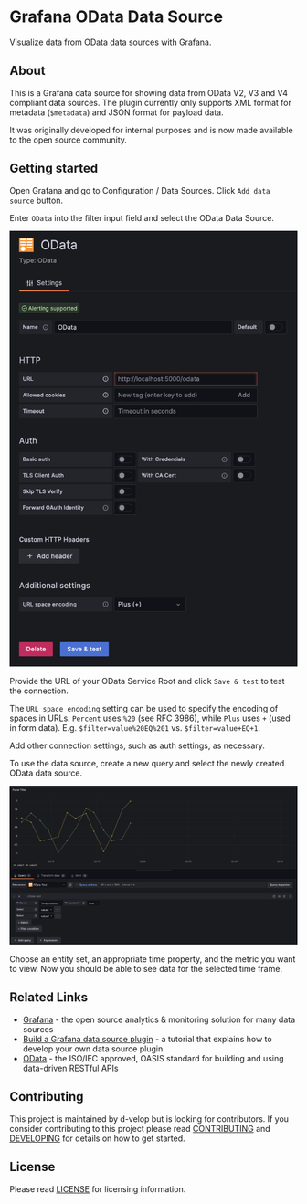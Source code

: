 # Grafana OData Data Source
Visualize data from OData data sources with Grafana.

## About
This is a Grafana data source for showing data from OData V2, V3 and V4 compliant data sources. The plugin currently
only supports XML format for metadata (`$metadata`) and JSON format for payload data.

It was originally developed for internal purposes and is now made available to the open source community.

## Getting started
Open Grafana and go to Configuration / Data Sources. Click `Add data source` button.

Enter `OData` into the filter input field and select the OData Data Source.

![Add Data Source](https://raw.githubusercontent.com/d-velop/grafana-odata-datasource/master/src/img/AddDataSource.png)

Provide the URL of your OData Service Root and click `Save & test` to test the connection.

The `URL space encoding` setting can be used to specify the encoding of spaces in URLs. `Percent` uses `%20` (see RFC
3986), while `Plus` uses `+` (used in form data). E.g. `$filter=value%20EQ%201` vs. `$filter=value+EQ+1`.

Add other connection settings, such as auth settings, as necessary.

To use the data source, create a new query and select the newly created OData data source.

![CreateQuery.png](https://raw.githubusercontent.com/d-velop/grafana-odata-datasource/master/src/img/CreateQuery.png)

Choose an entity set, an appropriate time property, and the metric you want to view.
Now you should be able to see data for the selected time frame.

## Related Links
* [Grafana](https://grafana.com) - the open source analytics & monitoring solution for many data sources
* [Build a Grafana data source plugin](https://grafana.com/tutorials/build-a-data-source-plugin/) - a tutorial that 
  explains how to develop your own data source plugin.
* [OData](https://www.odata.org) - the ISO/IEC approved, OASIS standard for building and using data-driven RESTful APIs

## Contributing
This project is maintained by d-velop but is looking for contributors. If you consider contributing to this project
please read [CONTRIBUTING](https://raw.githubusercontent.com/d-velop/grafana-odata-datasource/master/CONTRIBUTING.md)
and [DEVELOPING](https://raw.githubusercontent.com/d-velop/grafana-odata-datasource/master/DEVELOPING.md) for details on
how to get started.

## License
Please read [LICENSE](https://raw.githubusercontent.com/d-velop/grafana-odata-datasource/master/LICENSE) for licensing
information.
